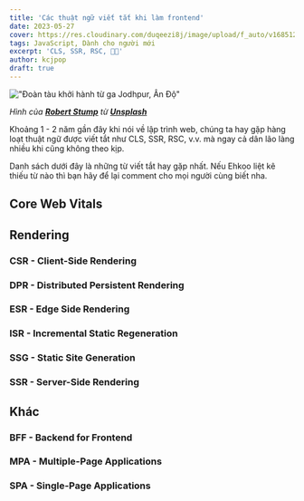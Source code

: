 ```yaml
---
title: 'Các thuật ngữ viết tắt khi làm frontend'
date: 2023-05-27
cover: https://res.cloudinary.com/duqeezi8j/image/upload/f_auto/v1685123980/robert-stump-KEpK1vPUkQk-unsplash_nftafq.jpg
tags: JavaScript, Dành cho người mới
excerpt: 'CLS, SSR, RSC, 😵‍💫'
author: kcjpop
draft: true
---
```


!["Đoàn tàu khởi hành từ ga Jodhpur, Ấn Độ"](https://res.cloudinary.com/duqeezi8j/image/upload/f_auto/v1685123980/robert-stump-KEpK1vPUkQk-unsplash_nftafq.jpg)

_Hình của [**Robert Stump**](https://unsplash.com/@stumpie10) từ [**Unsplash**](https://unsplash.com/photos/KEpK1vPUkQk)_

Khoảng 1 - 2 năm gần đây khi nói về lập trình web, chúng ta hay gặp hàng loạt thuật ngữ được viết tắt như CLS, SSR, RSC, v.v. mà ngay cả dân lão làng nhiều khi cũng không theo kịp.

Danh sách dưới đây là những từ viết tắt hay gặp nhất. Nếu Ehkoo liệt kê thiếu từ nào thì bạn hãy để lại comment cho mọi người cùng biết nha.

## Core Web Vitals

## Rendering

### CSR - Client-Side Rendering

### DPR - Distributed Persistent Rendering

### ESR - Edge Side Rendering

### ISR - Incremental Static Regeneration

### SSG - Static Site Generation

### SSR - Server-Side Rendering

## Khác

### BFF - Backend for Frontend

### MPA - Multiple-Page Applications

### SPA - Single-Page Applications
